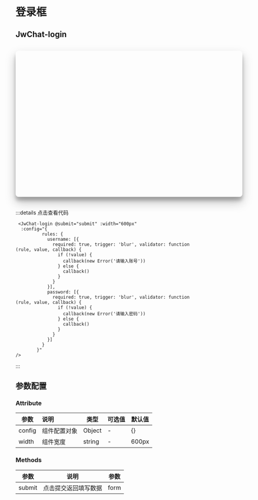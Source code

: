 # 登录框

## JwChat-login

<div class="loginBox">
  <JwChat-login @submit="bindSubmit" width="600px"/>
</div>

<script>
  export default {
    methods:{
      bindSubmit(play){
        console.log(play)
      }
    }
  }
</script>

<style scoped>
.loginBox {
  border-radius: 0.5rem;
  margin: 2rem auto;
  padding: 0.5rem;
  box-shadow: 0 14px 28px rgba(0, 0, 0, 0.25), 0 10px 10px rgba(0, 0, 0, 0.22);
  position: relative;
  width: 600px;
  height: 380px;
}
/deep/ .login-container{
  padding:0 !important;
}
</style>

:::details 点击查看代码
```vue
 <JwChat-login @submit="submit" :width="600px"
  :config="{
          rules: {
            username: [{
              required: true, trigger: 'blur', validator: function (rule, value, callback) {
                if (!value) {
                  callback(new Error('请输入账号'))
                } else {
                  callback()
                }
              }
            }],
            password: [{
              required: true, trigger: 'blur', validator: function (rule, value, callback) {
                if (!value) {
                  callback(new Error('请输入密码'))
                } else {
                  callback()
                }
              }
            }]
          }
        }"
/>
```
:::

## 参数配置

### Attribute

| 参数   | 说明         | 类型          | 可选值 | 默认值 |
| ------ | :----------- | ------------- | ------ | ------ |
| config | 组件配置对象 | Object        | -      | {}     |
| width   | 组件宽度   | string | -      |600px     |

### Methods

| 参数  | 说明                               | 参数           |
| ----- | ---------------------------------- | -------------- |
| submit | 点击提交返回填写数据 | form |
